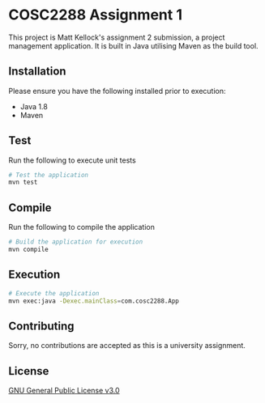 # COSC2288 Assignment 1

This project is Matt Kellock's assignment 2 submission, a project management
application.
It is built in Java utilising Maven as the build tool.

## Installation

Please ensure you have the following installed prior to execution:

- Java 1.8
- Maven

## Test

Run the following to execute unit tests

```bash
# Test the application
mvn test
```

## Compile

Run the following to compile the application

```bash
# Build the application for execution
mvn compile
```

## Execution

```bash
# Execute the application
mvn exec:java -Dexec.mainClass=com.cosc2288.App
```

## Contributing

Sorry, no contributions are accepted as this is a university assignment.

## License

[GNU General Public License v3.0](https://choosealicense.com/licenses/gpl-3.0/)
